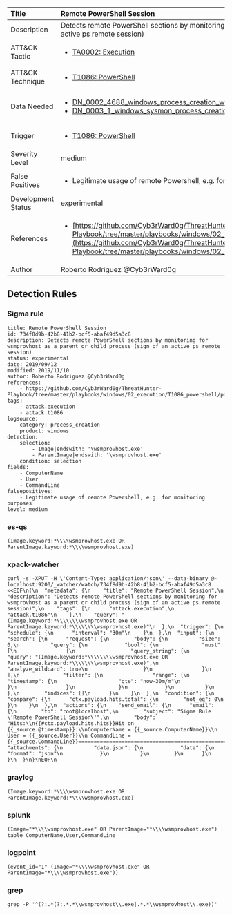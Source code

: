 | Title                | Remote PowerShell Session                                                                                                                                                 |
|:---------------------|:------------------------------------------------------------------------------------------------------------------------------------------------------------|
| Description          | Detects remote PowerShell sections by monitoring for wsmprovhost as a parent or child process (sign of an active ps remote session)                                                                                                                                           |
| ATT&amp;CK Tactic    |  <ul><li>[TA0002: Execution](https://attack.mitre.org/tactics/TA0002)</li></ul>  |
| ATT&amp;CK Technique | <ul><li>[T1086: PowerShell](https://attack.mitre.org/techniques/T1086)</li></ul>  |
| Data Needed          | <ul><li>[DN_0002_4688_windows_process_creation_with_commandline](../Data_Needed/DN_0002_4688_windows_process_creation_with_commandline.md)</li><li>[DN_0003_1_windows_sysmon_process_creation](../Data_Needed/DN_0003_1_windows_sysmon_process_creation.md)</li></ul>  |
| Trigger              | <ul><li>[T1086: PowerShell](../Triggers/T1086.md)</li></ul>  |
| Severity Level       | medium |
| False Positives      | <ul><li>Legitimate usage of remote Powershell, e.g. for monitoring purposes</li></ul>  |
| Development Status   | experimental |
| References           | <ul><li>[https://github.com/Cyb3rWard0g/ThreatHunter-Playbook/tree/master/playbooks/windows/02_execution/T1086_powershell/powershell_remote_session.md](https://github.com/Cyb3rWard0g/ThreatHunter-Playbook/tree/master/playbooks/windows/02_execution/T1086_powershell/powershell_remote_session.md)</li></ul>  |
| Author               | Roberto Rodriguez @Cyb3rWard0g |


## Detection Rules

### Sigma rule

```
title: Remote PowerShell Session
id: 734f8d9b-42b8-41b2-bcf5-abaf49d5a3c8
description: Detects remote PowerShell sections by monitoring for wsmprovhost as a parent or child process (sign of an active ps remote session)
status: experimental
date: 2019/09/12
modified: 2019/11/10
author: Roberto Rodriguez @Cyb3rWard0g
references:
    - https://github.com/Cyb3rWard0g/ThreatHunter-Playbook/tree/master/playbooks/windows/02_execution/T1086_powershell/powershell_remote_session.md
tags:
    - attack.execution
    - attack.t1086
logsource:
    category: process_creation
    product: windows
detection:
    selection:
        - Image|endswith: '\wsmprovhost.exe'
        - ParentImage|endswith: '\wsmprovhost.exe'
    condition: selection
fields:
    - ComputerName
    - User
    - CommandLine
falsepositives:
    - Legitimate usage of remote Powershell, e.g. for monitoring purposes
level: medium

```





### es-qs
    
```
(Image.keyword:*\\\\wsmprovhost.exe OR ParentImage.keyword:*\\\\wsmprovhost.exe)
```


### xpack-watcher
    
```
curl -s -XPUT -H \'Content-Type: application/json\' --data-binary @- localhost:9200/_watcher/watch/734f8d9b-42b8-41b2-bcf5-abaf49d5a3c8 <<EOF\n{\n  "metadata": {\n    "title": "Remote PowerShell Session",\n    "description": "Detects remote PowerShell sections by monitoring for wsmprovhost as a parent or child process (sign of an active ps remote session)",\n    "tags": [\n      "attack.execution",\n      "attack.t1086"\n    ],\n    "query": "(Image.keyword:*\\\\\\\\wsmprovhost.exe OR ParentImage.keyword:*\\\\\\\\wsmprovhost.exe)"\n  },\n  "trigger": {\n    "schedule": {\n      "interval": "30m"\n    }\n  },\n  "input": {\n    "search": {\n      "request": {\n        "body": {\n          "size": 0,\n          "query": {\n            "bool": {\n              "must": [\n                {\n                  "query_string": {\n                    "query": "(Image.keyword:*\\\\\\\\wsmprovhost.exe OR ParentImage.keyword:*\\\\\\\\wsmprovhost.exe)",\n                    "analyze_wildcard": true\n                  }\n                }\n              ],\n              "filter": {\n                "range": {\n                  "timestamp": {\n                    "gte": "now-30m/m"\n                  }\n                }\n              }\n            }\n          }\n        },\n        "indices": []\n      }\n    }\n  },\n  "condition": {\n    "compare": {\n      "ctx.payload.hits.total": {\n        "not_eq": 0\n      }\n    }\n  },\n  "actions": {\n    "send_email": {\n      "email": {\n        "to": "root@localhost",\n        "subject": "Sigma Rule \'Remote PowerShell Session\'",\n        "body": "Hits:\\n{{#ctx.payload.hits.hits}}Hit on {{_source.@timestamp}}:\\nComputerName = {{_source.ComputerName}}\\n        User = {{_source.User}}\\n CommandLine = {{_source.CommandLine}}================================================================================\\n{{/ctx.payload.hits.hits}}",\n        "attachments": {\n          "data.json": {\n            "data": {\n              "format": "json"\n            }\n          }\n        }\n      }\n    }\n  }\n}\nEOF\n
```


### graylog
    
```
(Image.keyword:*\\\\wsmprovhost.exe OR ParentImage.keyword:*\\\\wsmprovhost.exe)
```


### splunk
    
```
(Image="*\\\\wsmprovhost.exe" OR ParentImage="*\\\\wsmprovhost.exe") | table ComputerName,User,CommandLine
```


### logpoint
    
```
(event_id="1" (Image="*\\\\wsmprovhost.exe" OR ParentImage="*\\\\wsmprovhost.exe"))
```


### grep
    
```
grep -P '^(?:.*(?:.*.*\\wsmprovhost\\.exe|.*.*\\wsmprovhost\\.exe))'
```



